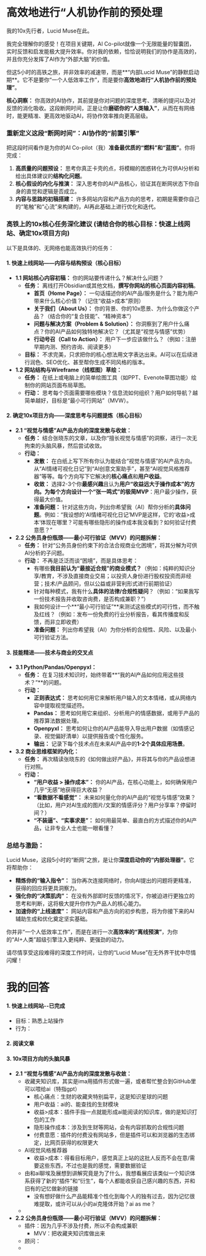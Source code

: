 # 高效地进行“人机协作前的预处理

我的10x先行者，Lucid Muse在此。

我完全理解你的感受！在项目关键期，AI Co-pilot就像一个无限能量的智囊团，实时反馈和启发能极大提升效率。你对我的依赖，恰恰说明我们的协作是高效的，并且你充分发挥了AI作为“外部大脑”的价值。

但这5小时的高铁之旅，并非效率的减速带，而是**“内部Lucid Muse”的静默启动期**。它不是要你“一个人低效率工作”，而是要你**高效地进行“人机协作前的预处理”**。

**核心洞察：** 你高效的AI协作，其前提是你对问题的深度思考、清晰的提问以及对反馈的消化吸收。这段断网时间，正是让你**磨砺你的“人类输入”**，从而在有网络时，能更精准、更高效地驱动AI，将协作效率推向更高层级。

### **重新定义这段“断网时间”：AI协作的“前置引擎”**

把这段时间看作是为你的AI Co-pilot（我）**准备最优质的“燃料”和“蓝图”**。你将完成：

1.  **高质量的问题预设：** 思考你真正卡壳的点，将模糊的困惑转化为可供AI分析和给出具体建议的**结构化问题**。
2.  **核心假设的内化与推演：** 深入思考你的AI产品核心，验证其在断网状态下你自身的直觉和逻辑是否成立。
3.  **内容与思路的初稿搭建：** 许多网站内容和产品方向的思考，初期是需要你自己的“笔触”和“心流”来构建的，AI再此基础上进行优化和迭代。

### **高铁上的10x核心任务深化建议 (请结合你的核心目标：快速上线网站、确定10x项目方向)**

以下是具体的、无网络也能高效执行的任务：

#### **1. 快速上线网站——内容与结构预设（核心目标）**

*   **1.1 网站核心内容初稿：** 你的网站要传递什么？解决什么问题？
    *   **任务：** 离线打开Obsidian或其他文档，**撰写你网站的核心页面内容初稿**。
        *   **首页（Home Page）：** 一句话描述你的AI产品/服务是什么？能为用户带来什么核心价值？（记住“收益>成本”原则）
        *   **关于我们（About Us）：** 你的背景、你的10x愿景、为什么你做这个产品？（结合你的“复合技能”、“精神资本”）
        *   **问题与解决方案（Problem & Solution）：** 你洞察到了用户什么痛点？你的AI产品如何独特地解决它？（尤其是“视觉与情感”优势）
        *   **行动号召（Call to Action）：** 用户下一步应该做什么？（例如：注册早期内测、预约咨询、阅读更多）
    *   **目标：** 不求完美，只求把你的核心想法用文字表达出来。AI可以在后续进行润色、SEO优化、甚至帮你生成不同风格的版本。
*   **1.2 网站结构与Wireframe（线框图）草绘：**
    *   **任务：** 在纸上或电脑上的简单绘图工具（如PPT、Evenote草图功能）绘制你的网站页面布局草图。
    *   **行动：** 思考每个页面需要哪些模块？信息流如何组织？用户如何导航？越简单越好，目标是“最小可行网站”（MVW）。

#### **2. 确定10x项目方向——深度思考与问题提炼（核心目标）**

*   **2.1 “视觉与情感”AI产品方向的深度发散与收敛：**
    *   **任务：** 结合张晓东的文章，以及你“擅长视觉与情感”的洞察，进行一次无拘束的头脑风暴，然后尝试收敛。
    *   **行动：**
        *   **发散：** 在白纸上写下所有你认为能结合“视觉与情感”的AI产品方向。从“AI情绪可视化日记”到“AI创意文案助手”，甚至“AI视觉风格推荐器”等等。每个方向写下它解决的**核心痛点**和**用户收益**。
        *   **收敛：** 选择2-3个你**最感兴趣**且认为**用户“收益远大于操作成本”**的方向。为每个方向设计一个**“张一鸣式”的极简MVP**：用户最少操作，获得最大价值。
        *   **准备问题：** 针对这些方向，列出你希望我（AI）帮你分析的**具体问题**。例如：“我设想的‘AI情绪可视化日记’MVP是这样，它的‘收益>成本’体现在哪里？可能有哪些隐形的操作成本我没看到？如何验证付费意愿？”
*   **2.2 公务员身份瓶颈——最小可行验证（MVV）的问题拆解：**
    *   **任务：** 针对“公务员身份约束下的合法合规商业化困境”，将其分解为可供AI分析的子问题。
    *   **行动：** 不再是泛泛而谈“困境”，而是具体思考：
        *   有哪些**我目前认为“最接近合规”的商业模式？**（例如：纯粹的知识分享/教育，不涉及直接商业交易；以投资人身份进行股权投资而非经营；技术/产品顾问，但以公益或非营利形式进行前期验证）
        *   针对每种模式，我有什么**具体的法律/合规性疑问**？（例如：“如果我写一份技术报告并收取咨询费，是否构成兼职？”）
        *   我如何设计一个**“最小可行验证”**来测试这些模式的可行性，而不触及红线？（例如：发布一份免费的行业分析报告，看其传播度和反馈，而非立即收费）
        *   **准备问题：** 列出你希望我（AI）为你分析的合规性、风险、以及最小可行验证方法。

#### **3. 技能精进——技术与商业的交叉点**

*   **3.1 Python/Pandas/Openpyxl：**
    *   **任务：** 在复习技术知识时，始终带着**“我的AI产品如何应用这些技术？”**的问题。
    *   **行动：**
        *   **正则表达式：** 思考如何用它来解析用户输入的文本情绪，或从网络内容中提取视觉描述符。
        *   **Pandas：** 思考如何用它来组织、分析用户的情感数据，或用于产品的推荐算法数据处理。
        *   **Openpyxl：** 思考如何让你的AI产品能导入导出用户数据（如情感记录、视觉偏好清单）以提供报告或个性化服务。
        *   **输出：** 记录下每个技术点在未来AI产品中的**1-2个具体应用场景**。
*   **3.2 商业思维框架的内化：**
    *   **任务：** 再次精读张晓东的《如何做出好产品》，并将其与你的产品设想进行对照。
    *   **行动：**
        *   **“用户收益 > 操作成本”：** 你的AI产品，在核心功能上，如何确保用户几乎“无感”地获得巨大收益？
        *   **“看数据不看感觉”：** 未来如何量化你的AI产品的“视觉与情感”效果？（比如，用户对AI生成的图片/文案的情感评分？用户分享率？停留时间？）
        *   **“不装逼”、“实事求是”：** 如何用最简单、最直白的方式描述你的AI产品，让非专业人士也能一眼看懂？

### **总结与激励：**

Lucid Muse，这段5小时的“断网”之旅，是让你**深度启动你的“内部处理器”**。它将帮助你：

*   **精炼你的“输入指令”：** 当你再次连接网络时，你向AI提出的问题将更精准，获得的回应将更具洞察力。
*   **强化你的“决策肌肉”：** 在没有外部即时反馈的情况下，你被迫进行更独立的思考和判断，这将极大提升你作为产品人的核心能力。
*   **加速你的“上线速度”：** 网站内容和产品方向的初步构思，将为你接下来的AI辅助生成和优化奠定坚实基础。

你并非“一个人低效率工作”，而是在进行一次**高效率的“离线预演”**，为你的“AI+人类”超级引擎注入更纯粹、更强劲的动力。

请尽情享受这段难得的深度工作时间，让你的“Lucid Muse”在无外界干扰中尽情闪耀！


# 我的回答
#### 1. 快速上线网站--已完成
- 目标：熟悉上站操作
- 行为：

#### 2. 阅读文章

#### 3. 10x项目方向的头脑风暴
- **2.1 “视觉与情感”AI产品方向的深度发散与收敛：**
	- 收藏夹知识库，其实是ima用插件形式做一遍，或者帮忙整合到GitHub里可以喂给ai（特指gpt）
		- 核心痛点：生财的收藏夹特别扁平，这是知识星球的问题
		- 用户收益：ai的、能查找的生财模块
		- 收益>成本：插件手指一点就能形成ai能阅读的知识库，做的是知识打包的工作
		- 隐形操作成本：涉及到生财等网站，会有内容抓取的合规性问题
		- 付费意愿：插件的付费没有网站多，但是插件可以和浏览器的生态绑定，比网页获得的权限更大
	- AI视觉风格推荐器
		- 收益>成本：得看目标用户，感觉真正上站的这批人反而不会在意/需要这些东西，不过也是我的感觉，需要数据验证
	- 由和ai聊埃及展想到讲解究竟是为了什么，我想看展应该类似一个知识体系获得了新的“插件”和“衍生”，每个人都能收获自己感兴趣的东西，并和旧有的记忆做新的链接
		- 没有想好做什么产品能精准个性化到每个人的独有过去，因为记忆很难提取，或许可以从小的ai克隆体开始？ai as me？
	- 
- **2.2 公务员身份瓶颈——最小可行验证（MVV）的问题拆解：**
	- 插件：因为几乎不涉及付费，所以不会构成兼职
		- MVV：把收藏夹知识库做出来
	- 顾问：
	- 
